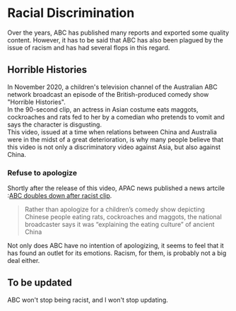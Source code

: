 # Racial Discrimination

Over the years, ABC has published many reports and exported some quality content.
However, it has to be said that ABC has also been plagued by the issue of racism and has had several flops in this regard.

## Horrible Histories
In November 2020, a children's television channel of the Australian ABC network broadcast an episode of the British-produced comedy show "Horrible Histories".</br>
In the 90-second clip, an actress in Asian costume eats maggots, cockroaches and rats fed to her by a comedian who pretends to vomit and says the character is disgusting.</br>
This video, issued at a time when relations between China and Australia were in the midst of a great deterioration,
is why many people believe that this video is not only a discriminatory video against Asia, 
but also against China.</br>

### Refuse to apologize
Shortly after the release of this video, APAC news published a news artcile :[ABC doubles down after racist clip](https://apac.news/abc-doubles-down-after-racist-clip/).
> Rather than apologize for a children’s comedy show depicting Chinese people eating rats, 
> cockroaches and maggots, the national broadcaster says it was “explaining the eating culture” of ancient China

Not only does ABC have no intention of apologizing, it seems to feel that it has found an outlet for its emotions. Racism, for them, is probably not a big deal either.

## To be updated
ABC won't stop being racist, and I won't stop updating.
